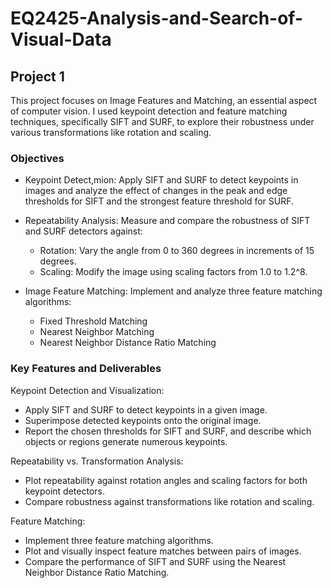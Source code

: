 # EQ2425-Analysis-and-Search-of-Visual-Data

## Project 1

This project focuses on Image Features and Matching, an essential aspect of computer vision. I used keypoint detection and feature matching techniques, specifically SIFT and SURF, to explore their robustness under various transformations like rotation and scaling.

### Objectives
- Keypoint Detect,mion: Apply SIFT and SURF to detect keypoints in images and analyze the effect of changes in the peak and edge thresholds for SIFT and the strongest feature threshold for SURF.

- Repeatability Analysis: Measure and compare the robustness of SIFT and SURF detectors against:
    - Rotation: Vary the angle from 0 to 360 degrees in increments of 15 degrees.
    - Scaling: Modify the image using scaling factors from 1.0 to 1.2^8.

- Image Feature Matching: Implement and analyze three feature matching algorithms:
    - Fixed Threshold Matching
    - Nearest Neighbor Matching
    - Nearest Neighbor Distance Ratio Matching

### Key Features and Deliverables
Keypoint Detection and Visualization:
- Apply SIFT and SURF to detect keypoints in a given image.
- Superimpose detected keypoints onto the original image.
- Report the chosen thresholds for SIFT and SURF, and describe which objects or regions generate numerous keypoints.

Repeatability vs. Transformation Analysis:
- Plot repeatability against rotation angles and scaling factors for both keypoint detectors.
- Compare robustness against transformations like rotation and scaling.

Feature Matching:
- Implement three feature matching algorithms.
- Plot and visually inspect feature matches between pairs of images.
- Compare the performance of SIFT and SURF using the Nearest Neighbor Distance Ratio Matching.
